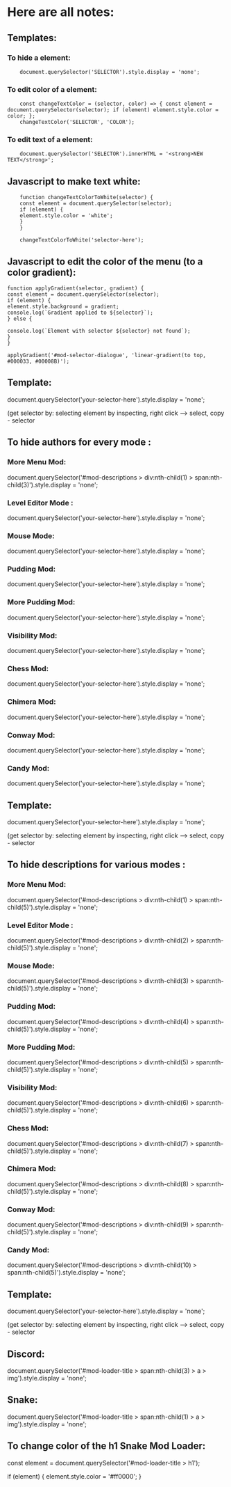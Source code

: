# Here are all notes:

## Templates:

### To hide a element:
        document.querySelector('SELECTOR').style.display = 'none';
### To edit color of a element:
        const changeTextColor = (selector, color) => { const element = document.querySelector(selector); if (element) element.style.color = color; };
        changeTextColor('SELECTOR', 'COLOR');
### To edit text of a element:
        document.querySelector('SELECTOR').innerHTML = '<strong>NEW TEXT</strong>';


## Javascript to make text white:
        
        function changeTextColorToWhite(selector) {
        const element = document.querySelector(selector);
        if (element) {
        element.style.color = 'white';
        }
        }

    	changeTextColorToWhite('selector-here');


## Javascript to edit the color of the menu (to a color gradient):

    function applyGradient(selector, gradient) {
    const element = document.querySelector(selector);  
    if (element) {
    element.style.background = gradient;
    console.log(`Gradient applied to ${selector}`);
    } else {
  
    console.log(`Element with selector ${selector} not found`);
    }
    }

    applyGradient('#mod-selector-dialogue', 'linear-gradient(to top, #000033, #00008B)');


## Template:
document.querySelector('your-selector-here').style.display = 'none';

(get selector by: selecting element by inspecting, right click --> select, copy - selector

## To hide authors for every mode : 
### More Menu Mod:
document.querySelector('#mod-descriptions > div:nth-child(1) > span:nth-child(3)').style.display = 'none';

### Level Editor Mode :
document.querySelector('your-selector-here').style.display = 'none';

### Mouse Mode:
document.querySelector('your-selector-here').style.display = 'none';

### Pudding Mod:
document.querySelector('your-selector-here').style.display = 'none';

### More Pudding Mod:
document.querySelector('your-selector-here').style.display = 'none';

### Visibility Mod:
document.querySelector('your-selector-here').style.display = 'none';

### Chess Mod:
document.querySelector('your-selector-here').style.display = 'none';

### Chimera Mod:
document.querySelector('your-selector-here').style.display = 'none';

### Conway Mod:
document.querySelector('your-selector-here').style.display = 'none';

### Candy Mod:
document.querySelector('your-selector-here').style.display = 'none';

## Template:
document.querySelector('your-selector-here').style.display = 'none';

(get selector by: selecting element by inspecting, right click --> select, copy - selector

## To hide descriptions for various modes : 
### More Menu Mod:
document.querySelector('#mod-descriptions > div:nth-child(1) > span:nth-child(5)').style.display = 'none';

### Level Editor Mode :
document.querySelector('#mod-descriptions > div:nth-child(2) > span:nth-child(5)').style.display = 'none';

### Mouse Mode:
document.querySelector('#mod-descriptions > div:nth-child(3) > span:nth-child(5)').style.display = 'none';

### Pudding Mod:
document.querySelector('#mod-descriptions > div:nth-child(4) > span:nth-child(5)').style.display = 'none';

### More Pudding Mod:
document.querySelector('#mod-descriptions > div:nth-child(5) > span:nth-child(5)').style.display = 'none';

### Visibility Mod:
document.querySelector('#mod-descriptions > div:nth-child(6) > span:nth-child(5)').style.display = 'none';

### Chess Mod:
document.querySelector('#mod-descriptions > div:nth-child(7) > span:nth-child(5)').style.display = 'none';

### Chimera Mod:
document.querySelector('#mod-descriptions > div:nth-child(8) > span:nth-child(5)').style.display = 'none';

### Conway Mod:
document.querySelector('#mod-descriptions > div:nth-child(9) > span:nth-child(5)').style.display = 'none';

### Candy Mod:
document.querySelector('#mod-descriptions > div:nth-child(10) > span:nth-child(5)').style.display = 'none';

## Template:
document.querySelector('your-selector-here').style.display = 'none';

(get selector by: selecting element by inspecting, right click --> select, copy - selector
## Discord:
document.querySelector('#mod-loader-title > span:nth-child(3) > a > img').style.display = 'none';



## Snake:
document.querySelector('#mod-loader-title > span:nth-child(1) > a > img').style.display = 'none';



## To change color of the h1 Snake Mod Loader:
const element = document.querySelector('#mod-loader-title > h1');

if (element) {
    element.style.color = '#ff0000';
}

